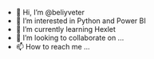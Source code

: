 - 👋 Hi, I’m @beliyveter
- 👀 I’m interested in Python and Power BI
- 🌱 I’m currently learning Hexlet
- 💞️ I’m looking to collaborate on ...
- 📫 How to reach me ...

<!---
beliyveter/beliyveter is a ✨ special ✨ repository because its `README.md` (this file) appears on your GitHub profile.
You can click the Preview link to take a look at your changes.
--->
